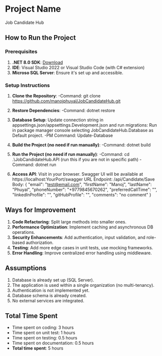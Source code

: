 # Project Name
Job Candidate Hub

## How to Run the Project
### Prerequisites
1. **.NET 8.0 SDK**: [Download](https://dotnet.microsoft.com/download)
2. **IDE**: Visual Studio 2022 or Visual Studio Code (with C# extension)
3. **Microso SQL Server**: Ensure it's set up and accessible.

### Setup Instructions
1. **Clone the Repository**: 
  -Command: git clone https://github.com/manojphuyal/JobCandidateHub.git

2. **Restore Dependencies**: 
  -Command: dotnet restore

3. **Database Setup**: 
  Update connection string in appsettings.json/appsettings.Development.json and run migrations: Run in package manager console selecting JobCandidateHub.Database as Default project.
  -PM Command: Update-Database

4. **Build the Project (no need if run manually)**: 
  -Command: dotnet build

5. **Run the Project (no need if run manually)**: 
  -Command: cd .\JobCandidateHub.API (run this if you are not in specific path)
  -Command: dotnet run

6. **Access API**: Visit in your browser. Swagger UI will be available at https://localhost:YourPort/swagger
  URL Endpoint: /api/Candidate/Save
  Body:
  {
    "email": "test@email.com",
    "firstName": "Manoj",
    "lastName": "Phuyal",
    "phoneNumber": "+9779845670262",
    "preferredCallTime": "",
    "linkedInProfile": "",
    "gitHubProfile": "",
    "comments": "no comment"
  }

## Ways for Improvement
1. **Code Refactoring**: Split large methods into smaller ones.
2. **Performance Optimization**: Implement caching and asynchronous DB operations.
3. **Security Enhancements**: Add authentication, input validation, and role-based authorization.
4. **Testing**: Add more edge cases in unit tests, use mocking frameworks.
5. **Error Handling**: Improve centralized error handling using middleware.

## Assumptions
1. Database is already set up (SQL Server).
2. The application is used within a single organization (no multi-tenancy).
3. Authentication is not implemented yet.
4. Database schema is already created.
5. No external services are integrated.

## Total Time Spent
- Time spent on coding: 3 hours
- Time spent on unit test: 1 hours
- Time spent on testing: 0.5 hours
- Time spent on documentation: 0.5 hours
- **Total time spent**: 5 hours
